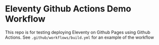 # Eleventy Github Actions Demo Workflow

This repo is for testing deploying Eleventy on Github Pages using Github Actions. See `.github/workflows/build.yml` for an
example of the workflow
